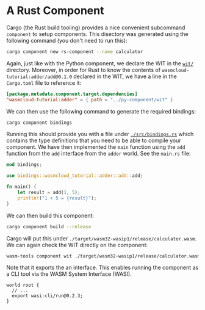 # A Rust Component

Cargo (the Rust build tooling) provides a nice convenient subcommand `component` to setup
components. This disectory was generated using the following command (you don't need to run this):

```sh
cargo component new rs-component --name calculator
```

Again, just like with the Python component, we declare the WIT in the [`wit/`](./wit/) directory.
Moreover, in order for Rust to know the contents of `wasmcloud-tutorial:adder/add@0.1.0` declared in
the WIT, we have a line in the `Cargo.toml` file to reference it:

```toml
[package.metadata.component.target.dependencies]
"wasmcloud-tutorial:adder" = { path = "../py-component/wit" }
```

We can then use the following command to generate the required bindings:

```sh
cargo component bindings
```

Running this should provide you with a file under [`./src/bindings.rs`](./src/bindings.rs) which
contains the type definitions that you need to be able to compile your component. We have then
implemented the `main` function using the `add` function from the `add` interface from the `adder`
world. See the `main.rs` file:

```rs
mod bindings;

use bindings::wasmcloud_tutorial::adder::add::add;

fn main() {
    let result = add(1, 5);
    println!("1 + 5 = {result}");
}
```

We can then build this component:

```sh
cargo component build --release
```

Cargo will put this under `./target/wasm32-wasip1/release/calculator.wasm`. We can again check the
WIT directly on the component:

```sh
wasm-tools component wit ./target/wasm32-wasip1/release/calculator.wasm
```

Note that it exports the an interface. This enables running the component as a CLI tool via the WASM
System Interface (WASI).

```wit
world root {
  // ...
  export wasi:cli/run@0.2.3;
}
```
